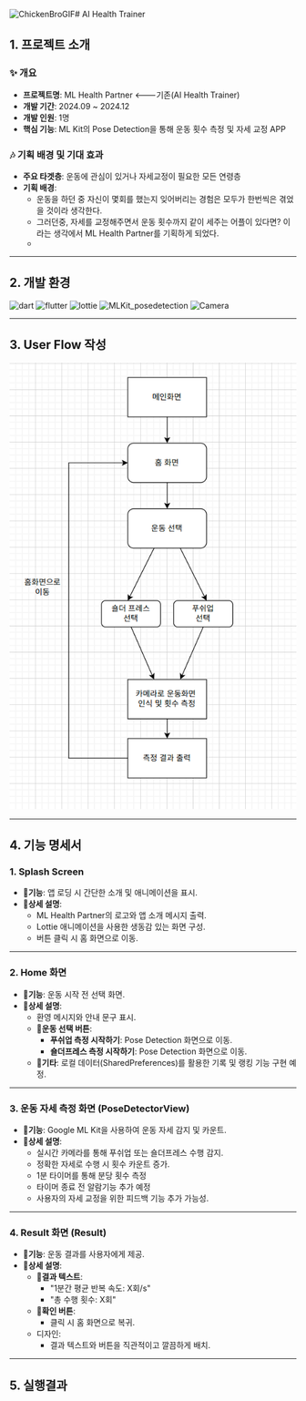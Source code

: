 ![ChickenBroGIF](https://github.com/user-attachments/assets/fa05dbe1-ecba-4a4b-814c-9a4d4ef9dfc2)# AI Health Trainer

## 1. 프로젝트 소개

### ✨ 개요
- **프로젝트명**: ML Health Partner <---기존(AI Health Trainer)
- **개발 기간**: 2024.09 ~ 2024.12
- **개발 인원**: 1명
- **핵심 기능**: ML Kit의 Pose Detection을 통해 운동 횟수 측정 및 자세 교정 APP

### 🎶 기획 배경 및 기대 효과
- **주요 타겟층**: 운동에 관심이 있거나 자세교정이 필요한 모든 연령층
- **기획 배경**: 
  - 운동을 하던 중 자신이 몇회를 했는지 잊어버리는 경험은 모두가 한번씩은 겪었을 것이라 생각한다.
  - 그러던중, 자세를 교정해주면서 운동 횟수까지 같이 세주는 어플이 있다면? 이라는 생각에서 ML Health Partner를 기획하게 되었다.
  - 

---

## 2. 개발 환경
![dart](https://camo.githubusercontent.com/5551027c475436787a16caa68a92fc97e7c228ff5809fb362f9d0a9f61acc313/68747470733a2f2f696d672e736869656c64732e696f2f62616467652f646172742d3335373845353f7374796c653d666f722d7468652d6261646765266c6f676f3d64617274266c6f676f436f6c6f723d7768697465)
![flutter](https://camo.githubusercontent.com/2d9ab5fefe8cc171f36de08ff897c2e03b48f46ad43e22278557ee9953132f26/68747470733a2f2f696d672e736869656c64732e696f2f62616467652f466c75747465722d3036423644343f7374796c653d666f722d7468652d6261646765266c6f676f3d466c7574746572266c6f676f436f6c6f723d7768697465)
![lottie](https://img.shields.io/badge/lottie-red)
![MLKit_posedetection](https://img.shields.io/badge/MLKit-pose--detection-blue)
![Camera](https://img.shields.io/badge/Android-Camera-green)

---

## 3. User Flow 작성

![userflow](https://github.com/goonerpark/AI_health_trainer/blob/main/%EC%9C%A0%EC%A0%80%ED%94%8C%EB%A1%9C%EC%9A%B0.png)

---

## 4. 기능 명세서

### 1. Splash Screen
- **🥇기능**: 앱 로딩 시 간단한 소개 및 애니메이션을 표시.
- **🥈상세 설명**:
  - ML Health Partner의 로고와 앱 소개 메시지 출력.
  - Lottie 애니메이션을 사용한 생동감 있는 화면 구성.
  - 버튼 클릭 시 홈 화면으로 이동.

---

### 2. Home 화면
- **🥇기능**: 운동 시작 전 선택 화면.
- **🥈상세 설명**:
  - 환영 메시지와 안내 문구 표시.
  - **🥉운동 선택 버튼**:
    - **푸쉬업 측정 시작하기**: Pose Detection 화면으로 이동.
    - **숄더프레스 측정 시작하기**: Pose Detection 화면으로 이동.
  - **🥉기타**: 로컬 데이터(SharedPreferences)를 활용한 기록 및 랭킹 기능 구현 예정.

---

### 3. 운동 자세 측정 화면 (PoseDetectorView)
- **🥇기능**: Google ML Kit을 사용하여 운동 자세 감지 및 카운트.
- **🥈상세 설명**:
  - 실시간 카메라를 통해 푸쉬업 또는 숄더프레스 수행 감지.
  - 정확한 자세로 수행 시 횟수 카운트 증가.
  - 1분 타이머를 통해 분당 횟수 측정
  - 타이머 종료 전 알람기능 추가 예정
  - 사용자의 자세 교정을 위한 피드백 기능 추가 가능성.

---

### 4. Result 화면 (Result)
- **🥇기능**: 운동 결과를 사용자에게 제공.
- **🥈상세 설명**:
  - **🥉결과 텍스트**:
    - "1분간 평균 반복 속도: X회/s"
    - "총 수행 횟수: X회"
  - **🥉확인 버튼**:
    - 클릭 시 홈 화면으로 복귀.
  - 디자인:
    - 결과 텍스트와 버튼을 직관적이고 깔끔하게 배치.

---

## 5. 실행결과
